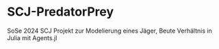 # SCJ-PredatorPrey

SoSe 2024 SCJ Projekt zur Modelierung eines Jäger, Beute Verhältnis in Julia mit Agents.jl
